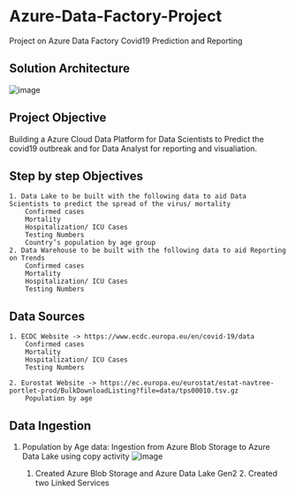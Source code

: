 # Azure-Data-Factory-Project
Project on Azure Data Factory Covid19 Prediction and Reporting

## Solution Architecture
![image](https://github.com/AshishShinde03/Azure-Data-Factory-Project/assets/91445214/9f8f039c-3951-44a8-838c-3d42567d0df9)

## Project Objective
Building a Azure Cloud Data Platform for Data Scientists to Predict the covid19 outbreak and for Data Analyst for reporting and visualiation.

## Step by step Objectives
	1. Data Lake to be built with the following data to aid Data Scientists to predict the spread of the virus/ mortality
		Confirmed cases
		Mortality
		Hospitalization/ ICU Cases
		Testing Numbers
		Country’s population by age group
	2. Data Warehouse to be built with the following data to aid Reporting on Trends
		Confirmed cases
		Mortality
		Hospitalization/ ICU Cases
		Testing Numbers

  

## Data Sources
	1. ECDC Website -> https://www.ecdc.europa.eu/en/covid-19/data
		Confirmed cases
		Mortality
		Hospitalization/ ICU Cases
		Testing Numbers
		
	2. Eurostat Website -> https://ec.europa.eu/eurostat/estat-navtree-portlet-prod/BulkDownloadListing?file=data/tps00010.tsv.gz
		Population by age

## Data Ingestion
1. Population by Age data: Ingestion from Azure Blob Storage to Azure Data Lake using copy activity
   ![image](https://github.com/AshishShinde03/Azure-Data-Factory-Project/assets/91445214/048d98a0-54a7-4a06-b4a2-c518acb7b5b3)

	1. Created Azure Blob Storage and Azure Data Lake Gen2
    	2. Created two Linked Services
